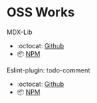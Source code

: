 # OSS Works

MDX-Lib
- :octocat: [Github](https://github.com/mdx-lib/mdx-lib)  
- :package: [NPM](https://www.npmjs.com/package/@mdx-lib/chakra)

Eslint-plugin: todo-comment
- :octocat: [Github](https://github.com/ToyB0x/eslint-plugin-todo-comment)  
- :package: [NPM](https://www.npmjs.com/package/eslint-plugin-todo-comment)

<!--
**ToyB0x/ToyB0x** is a ✨ _special_ ✨ repository because its `README.md` (this file) appears on your GitHub profile.

Here are some ideas to get you started:

- 🔭 I’m currently working on ...
- 🌱 I’m currently learning ...
- 👯 I’m looking to collaborate on ...
- 🤔 I’m looking for help with ...
- 💬 Ask me about ...
- 📫 How to reach me: ...
- 😄 Pronouns: ...
- ⚡ Fun fact: ...
-->
